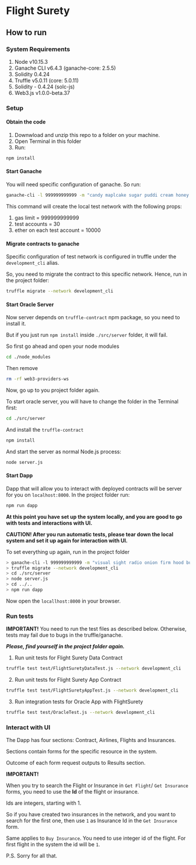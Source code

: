 # Flight Surety
## How to run
### System Requirements
1. Node v10.15.3
2. Ganache CLI v6.4.3 (ganache-core: 2.5.5)
3. Solidity 0.4.24
4. Truffle v5.0.11 (core: 5.0.11)
5. Solidity - 0.4.24 (solc-js)
6. Web3.js v1.0.0-beta.37

### Setup
#### Obtain the code
1. Downwload and unzip this repo to a folder on your machine.
2. Open Terminal in this folder
3. Run:
```bash
npm install
```

#### Start Ganache
You will need specific configuration of ganache. So run:
```bash
ganache-cli -l 999999999999 -m "candy maplcake sugar puddi cream honey rich smooth crumble sweet treat" -e 10000 -a 30
```
This command will create the local test network with the following props:
1. gas limit = 999999999999
2. test accounts = 30
3. ether on each test account = 10000

#### Migrate contracts to ganache
Specific configuration of test network is configured in truffle under the `development_cli` alias.

So, you need to migrate the contract to this specific network. Hence, run in the project folder:
```bash
truffle migrate --network development_cli
```

#### Start Oracle Server
Now server depends on `truffle-contract` npm package, so you need to install it. 

But if you just run `npm install` inside `./src/server`  folder, it will fail.

So first go ahead and open your node modules
```bash
cd ./node_modules
```
Then remove 
```bash
rm -rf web3-providers-ws
```

Now, go up to you project folder again.

To start oracle server, you will have to change the folder in the Terminal first:
```bash
cd ./src/server
```
And install the `truffle-contract`
```bash
npm install
```

And start the server as normal Node.js process:
```bash
node server.js
```

#### Start Dapp
Dapp that will allow you to interact with deployed contracts will be server for you on `localhost:8000`.
In the project folder run:
```bash
npm run dapp
```

__At this point you have set up the system locally, and you are good to go with tests and interactions with UI.__

__CAUTION! After you run automatic tests, please tear down the local system and set it up again for interaction with UI.__

To set everything up again, run in the project folder
```bash
> ganache-cli -l 999999999999 -m "visual sight radio onion firm hood bundle bike admit sad table month" -e 10000 -a 30
> truffle migrate --network development_cli
> cd ./src/server
> node server.js
> cd ../..
> npm run dapp
```
Now open the `locallhost:8000` in your browser.

### Run tests
__IMPORTANT!__ You need to run the test files as described below. Otherwise, tests may fail due to bugs in the truffle/ganache.

___Please, find yourself in the project folder again.___

1. Run unit tests for Flight Surety Data Contract
```bash
truffle test test/FlightSuretyDataTest.js --network development_cli
```

2. Run unit tests for Flight Surety App Contract
```bash
truffle test test/FlightSuretyAppTest.js --network development_cli
```

3. Run integration tests for Oracle App with FlightSurety
```bash
truffle test test/OracleTest.js --network development_cli
```

### Interact with UI
The Dapp has four sections: Contract, Airlines, Flights and Insurances.

Sections contain forms for the specific resource in the system.

Outcome of each form request outputs to Results section.

__IMPORTANT!__ 

When you try to search the Flight or Insurance in `Get Flight`/ `Get Insurance` forms, you need to use
the __Id__ of the flight or insurance. 

Ids are integers, starting with 1. 

So if you have created two insurances in the network,
and you want to search for the first one, then use `1` as Insurance Id in the `Get Insurance` form. 

Same applies to `Buy Insurance`. You need to use integer id of the flight. For first flight in the system the id will be `1`.

P.S. Sorry for all that.